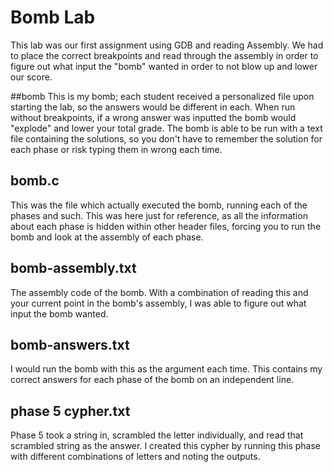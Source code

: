 # Bomb Lab

This lab was our first assignment using GDB and reading Assembly. We had to place the correct breakpoints and read through the assembly in order to figure out what input the "bomb" wanted in order to not blow up and lower our score.

##bomb
This is my bomb; each student received a personalized file upon starting the lab, so the answers would be different in each. When run without breakpoints, if a wrong answer was inputted the bomb would "explode" and lower your total grade. The bomb is able to be run with a text file containing the solutions, so you don't have to remember the solution for each phase or risk typing them in wrong each time.

## bomb.c
This was the file which actually executed the bomb, running each of the phases and such. This was here just for reference, as all the information about each phase is hidden within other header files, forcing you to run the bomb and look at the assembly of each phase.

## bomb-assembly.txt
The assembly code of the bomb. With a combination of reading this and your current point in the bomb's assembly, I was able to figure out what input the bomb wanted.

## bomb-answers.txt
I would run the bomb with this as the argument each time. This contains my correct answers for each phase of the bomb on an independent line.

## phase 5 cypher.txt
Phase 5 took a string in, scrambled the letter individually, and read that scrambled string as the answer. I created this cypher by running this phase with different combinations of letters and noting the outputs.